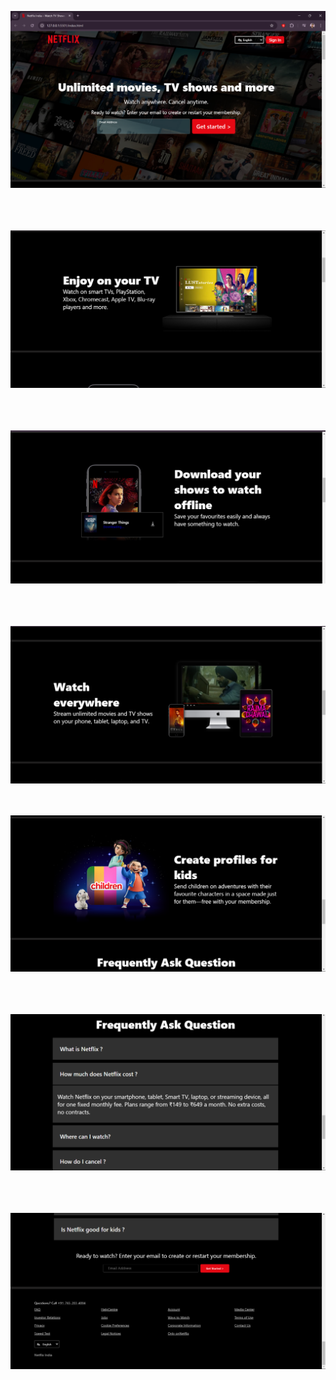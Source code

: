 
![main](/WebsiteSnap/main.png)
<br>
<br>
<br>
<br>

![sec1](/WebsiteSnap/sec1.png)
<br>
<br>
<br>
<br>

![sec2](/WebsiteSnap/sec2.png)
<br>
<br>
<br>
<br>

![sec3](/WebsiteSnap/sec3.png)
<br>
<br>
<br>

![sec4](/WebsiteSnap/sec4.png)
<br>
<br>
<br>
<br>

![faq](/WebsiteSnap/faq.png)
<br>
<br>
<br>
<br>

![footer](/WebsiteSnap/footer.png)
<br>
<br>
<br>
<br>

